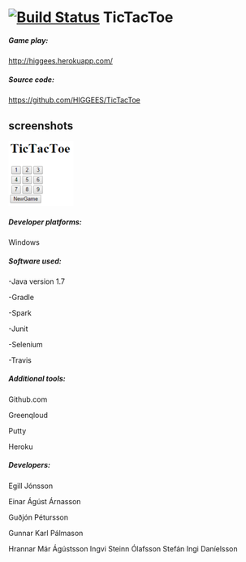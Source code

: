 [![Build Status](https://travis-ci.org/HIGGEES/TicTacToe.svg?branch=master)](https://travis-ci.org/HIGGEES/TicTacToe)
TicTacToe
=========

##### Game play:

http://higgees.herokuapp.com/

##### Source code:

https://github.com/HIGGEES/TicTacToe

## screenshots

![random](Figures/TicTacToe.png)

##### Developer platforms:

Windows

##### Software used:

-Java version 1.7

-Gradle

-Spark

-Junit

-Selenium

-Travis

##### Additional tools:

Github.com

Greenqloud

Putty

Heroku

##### Developers:

Egill Jónsson

Einar Ágúst Árnasson

Guðjón Pétursson

Gunnar Karl Pálmason

Hrannar Már Ágústsson
Ingvi Steinn Ólafsson
Stefán Ingi Daníelsson
